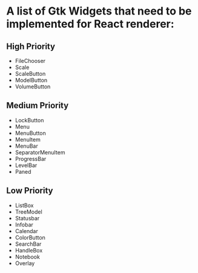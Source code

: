 # A list of Gtk Widgets that need to be implemented for React renderer:

## High Priority

- FileChooser
- Scale
- ScaleButton
- ModelButton
- VolumeButton

## Medium Priority

- LockButton
- Menu
- MenuButton
- MenuItem
- MenuBar
- SeparatorMenuItem
- ProgressBar
- LevelBar
- Paned

## Low Priority

- ListBox
- TreeModel
- Statusbar
- Infobar
- Calendar
- ColorButton
- SearchBar
- HandleBox
- Notebook
- Overlay
